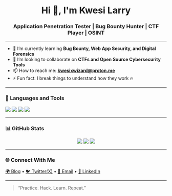 <h1 align="center">Hi 👋, I'm Kwesi Larry</h1>
<h3 align="center"> Application Penetration Tester | Bug Bounty Hunter | CTF Player | OSINT</h3>


---

- 🌱 I’m currently learning **Bug Bounty, Web App Security, and Digital Forensics**
- 👯 I’m looking to collaborate on **CTFs and Open Source Cybersecurity Tools**
- 📫 How to reach me: **kwesixwizard@proton.me**
- ⚡ Fun fact: I break things to understand how they work 🔥

---


### 🧰 Languages and Tools

<p align="left">
  <img src="https://img.shields.io/badge/-Python-3776AB?style=for-the-badge&logo=python&logoColor=white" />
  <img src="https://img.shields.io/badge/-Bash-4EAA25?style=for-the-badge&logo=gnu-bash&logoColor=white" />
  <img src="https://img.shields.io/badge/-Linux-FCC624?style=for-the-badge&logo=linux&logoColor=black" />
  <img src="https://img.shields.io/badge/-Kali%20Linux-557C94?style=for-the-badge&logo=kalilinux&logoColor=white" />
</p>

---

### 📊 GitHub Stats

<p align="center">
  <img src="https://github-readme-stats.vercel.app/api/top-langs/?username=Apppiah-Bismark&layout=compact&theme=radical&hide_border=true" />
  <img src="https://github-readme-stats.vercel.app/api?username=kwesilarry1&show_icons=true&theme=tokyonight" />
  <img src="https://streak-stats.demolab.com?user=kwesilarry1&theme=tokyonight&hide_border=true" />
</p>

---

### 🌐 Connect With Me

<p align="left">
  <a href="https://https://kwesilarry1.github.io/" target="blank">🌍 Blog</a> •
  <a href="https://x.com/okxwizard target="blank">🐦 Twitter(X)</a> •
  <a href="mailto:kwesixwizard@proton.me">📧 Email</a> •
  <a href="https://linkedin.com/in/appiahbismark" target="blank">💼 LinkedIn</a>
</p>

---
> “Practice. Hack. Learn. Repeat.”